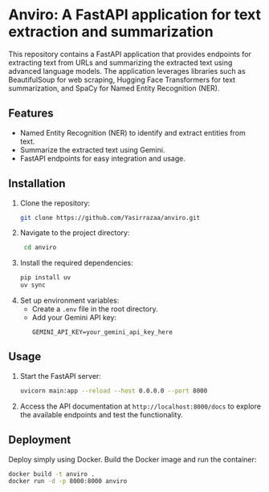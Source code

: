 # Anviro: A FastAPI application for text extraction and summarization

This repository contains a FastAPI application that provides endpoints for extracting text from URLs and summarizing the extracted text using advanced language models. The application leverages libraries such as BeautifulSoup for web scraping, Hugging Face Transformers for text summarization, and SpaCy for Named Entity Recognition (NER).

## Features
- Named Entity Recognition (NER) to identify and extract entities from text.
- Summarize the extracted text using Gemini.
- FastAPI endpoints for easy integration and usage.

## Installation
1. Clone the repository:
   ```bash
   git clone https://github.com/Yasirrazaa/anviro.git
2. Navigate to the project directory:
   ```bash
    cd anviro

3. Install the required dependencies:
   ```bash
   pip install uv
   uv sync
4. Set up environment variables:
   - Create a `.env` file in the root directory.
   - Add your Gemini API key:
     ```env
     GEMINI_API_KEY=your_gemini_api_key_here

     ```

## Usage
1. Start the FastAPI server:
   ```bash
   uvicorn main:app --reload --host 0.0.0.0 --port 8000
2. Access the API documentation at `http://localhost:8000/docs` to explore the available endpoints and test the functionality.

## Deployment
Deploy simply using Docker. Build the Docker image and run the container:
```bash
docker build -t anviro .
docker run -d -p 8000:8000 anviro
```